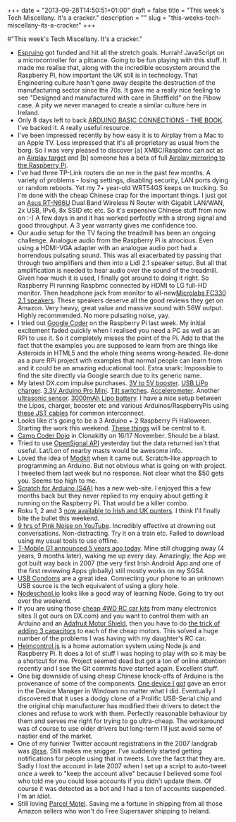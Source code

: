 +++
date = "2013-09-28T14:50:51+01:00"
draft = false
title = "This week's Tech Miscellany. It's a cracker."
description = ""
slug = "this-weeks-tech-miscellany-its-a-cracker"
+++

#"This week's Tech Miscellany. It's a cracker."

<ul>
	<li><a href="http://www.espruino.com/">Espruino</a> got funded and hit all the stretch goals. Hurrah! JavaScript on a microcontroller for a pittance. Going to be fun playing with this stuff. It made me realise that, along with the incredible ecosystem around the Raspberry Pi, how important the UK still is in technology. That Engineering culture hasn't gone away despite the destruction of the manufacturing sector since the 70s. It gave me a really nice feeling to see "Designed and manufactured with care in Sheffield" on the Pibow case. A pity we never managed to create a similar culture here in Ireland.</li>
	<li>Only 8 days left to back <a href="http://www.indiegogo.com/projects/arduino-basic-connections-the-book">ARDUINO BASIC CONNECTIONS - THE BOOK</a>. I've backed it. A really useful resource.</li>
	<li>I've been impressed recently by how easy it is to Airplay from a Mac to an Apple TV. Less impressed that it's all proprietary as usual from the borg. So I was very pleased to discover [a] XMBC/Raspbmc can act as an <a href="http://wiki.xbmc.org/index.php?title=AirPlay">Airplay target</a> and [b] someone has a beta of full <a href="http://www.raspberrypi.org/phpBB3/viewtopic.php?f=41&amp;t=49668">Airplay mirroring to the Raspberry Pi</a>.</li>
	<li>I've had three TP-Link routers die on me in the past few months. A variety of problems - losing settings, disabling security, LAN ports dying or random reboots. Yet my 7+ year-old WRT54GS keeps on trucking. So I'm done with the cheap Chinese crap for the important things. I just got an <a href="http://www.amazon.co.uk/ASUS-RT-N66U-Wireless-streaming-Warranty/dp/B007W16SMO">Asus RT-N66U</a> Dual Band Wireless N Router with Gigabit LAN/WAN, 2x USB, IPv6, 8x SSID etc etc. So it's expensive Chinese stuff from now on :-) A few days in and it has worked perfectly with a strong signal and good throughput. A 3 year warranty gives me confidence too.</li>
	<li>Our audio setup for the TV facing the treadmill has been an ongoing challenge. Analogue audio from the Raspberry Pi is atrocious. Even using a HDMI-VGA adapter with an analogue audio port had a horrendous pulsating sound. This was all exacerbated by passing that through two amplifiers and then into a Lidl 2.1 speaker setup. But all that amplification is needed to hear audio over the sound of the treadmill. Given how much it is used, I finally got around to doing it right. So Raspberry Pi running Raspbmc connected by HDMI to LG full-HD monitor. Then headphone jack from monitor to all-new<a href="http://www.amazon.co.uk/dp/B0040N3BQI/ref=pe_385721_37038051_pe_217191_31005151_M3T1_dp_1">Microlabs FC330 2.1 speakers</a>. These speakers deserve all the good reviews they get on Amazon. Very heavy, great value and massive sound with 56W output. Highly recommended. No more pulsating noise, yay.</li>
	<li>I tried out <a href="http://googlecreativelab.github.io/coder/">Google Coder</a> on the Raspberry Pi last week. My initial excitement faded quickly when I realised you need a PC as well as an RPi to use it. So it completely misses the point of the Pi. Add to that the fact that the examples you are supposed to learn from are things like Asteroids in HTML5 and the whole thing seems wrong-headed. Re-done as a pure RPi project with examples that normal people can learn from and it could be an amazing educational tool. Extra snark: Impossible to find the site directly via Google search due to its generic name.</li>
	<li>My latest DX.com impulse purchases. <a href="http://dx.com/p/diy-3v-to-5v-1a-boost-pcb-module-for-mobile-charger-power-supply-red-229432?Utm_rid=73941134&Utm_source=affiliate">3V to 5V booster</a>. <a href="http://dx.com/p/mini-usb-1a-lithium-battery-charging-board-charger-144856?Utm_rid=73941134&Utm_source=affiliate">USB LiPo charger</a>. <a href="http://dx.com/p/pro-mini-atmega328-3-3v-8m-microcontroller-board-for-arduino-blue-156957?Utm_rid=73941134&Utm_source=affiliate">3.3V Arduino Pro Mini</a>. <a href="http://dx.com/p/arduino-tilt-switch-sensor-module-black-135528?Utm_rid=73941134&Utm_source=affiliate">Tilt switches</a>. <a href="http://dx.com/p/mma7660fc-3-axial-triaxial-digital-accelerometer-module-blue-179445?Utm_rid=73941134&Utm_source=affiliate">Accelerometer</a>. Another <a href="http://dx.com/p/hc-sr04-ultrasonic-sensor-distance-measuring-module-133696?Utm_rid=73941134&Utm_source=affiliate">ultrasonic sensor</a>. <a href="http://dx.com/p/3570100-3-7v-3000mah-lithium-polymer-battery-for-tablets-mp3-mp4-more-silver-214237?Utm_rid=73941134&Utm_source=affiliate">3000mAh Lipo battery</a>. I have a nice setup between the Lipos, charger, booster etc and various Arduinos/RaspberryPis using <a href="http://dx.com/p/jst-cables-10-pair-15234?Utm_rid=73941134&Utm_source=affiliate">these JST cables</a> for common interconnect.</li>
	<li>Looks like it's going to be a 3 Arduino + 2 Raspberry Pi Halloween. Starting the work this weekend. <a href="http://www.ebay.co.uk/itm/U-disk-audio-player-SD-card-voice-module-MP3-Sound-module-WTV020-SD-16P-Arduino/190914132983?_trksid=p2047675.m1850&amp;_trkparms=aid%3D222002%26algo%3DSIC.FIT%26ao%3D1%26asc%3D17233%26meid%3D1606317414313265624%26pid%3D100011%26prg%3D8045%26rk%3D1%26rkt%3D5%26sd%3D190894158355%26">These things</a> will be central to it.</li>
	<li><a href="http://campcoderdojo.com/">Camp Coder Dojo</a> in Clonakilty on 16/17 November. Should be a blast.</li>
	<li>Tried to use <a href="http://developer.opensignal.com/">OpenSignal API</a> yesterday but the data returned isn't that useful. Lat/Lon of nearby masts would be awesome info.</li>
	<li>Loved the idea of <a href="http://www.modk.it/">Modkit</a> when it came out. Scratch-like approach to programming an Arduino. But not obvious what is going on with project. I tweeted them last week but no response. Not clear what the $50 gets you. Seems too high to me.</li>
	<li><a href="http://s4a.cat/">Scratch for Arduino (S4A)</a> has a new web-site. I enjoyed this a few months back but they never replied to my enquiry about getting it running on the Raspberry Pi. That would be a killer combo.</li>
	<li>Roku 1, 2 and 3 <a href="http://www.mediastreamingmarket.com/">now available to Irish and UK punters</a>. I think I'll finally bite the bullet this weekend.</li>
	<li><a href="http://www.youtube.com/watch?v=CQBigIRlbk8">9 hrs of Pink Noise on YouTube</a>. Incredibly effective at drowning out conversations. Non-distracting. Try it on a train etc. Failed to download using my usual tools to use offline.</li>
	<li><a href="http://androidcommunity.com/t-mobile-g1-and-android-celebrate-5th-birthday-heres-to-5-more-years-20130923/">T-Mobile G1 announced 5 years ago today</a>. Mine still chugging away (4 years, 9 months later), waking me up every day. Amazingly, the App we got built way back in 2007 (the very first Irish Android App and one of the first reviewing Apps globally) still mostly works on my SGS4.</li>
	<li><a href="http://int3.cc/collections/frontpage/products/usbcondoms">USB Condoms</a> are a great idea. Connecting your phone to an unknown USB source is the tech equivalent of using a glory hole.</li>
	<li><a href="http://nodeschool.io">Nodeschool.io</a> looks like a good way of learning Node. Going to try out over the weekend.</li>
	<li>If you are using those <a href="http://dx.com/p/zl-4-smart-car-chassis-kit-for-arduino-black-yellow-152992?Utm_rid=73941134&Utm_source=affiliate">cheap 4WD RC car kits</a> from many electronics sites (I got ours on DX.com) and you want to control them with an Arduino and an <a href="http://www.adafruit.com/products/81">Adafruit Motor Shield</a>, then you have to do <a href="http://learn.adafruit.com/adafruit-motor-shield/faq#faq-20">the trick of adding 3 capacitors</a> to each of the cheap motors. This solved a huge number of the problems I was having with my daughter's RC car.</li>
	<li style="text-align: left;"><a href="http://ni-c.github.io/heimcontrol.js/get-started.html">Heimcontrol.js</a> is a home automation system using Node.js and Raspberry Pi. It does a lot of stuff I was hoping to play with so it may be a shortcut for me. Project seemed dead but got a ton of online attention recently and I see the Git commits have started again. Excellent stuff.</li>
	<li style="text-align: left;">One big downside of using cheap Chinese knock-offs of Arduino is the provenance of some of the components. <a href="http://dx.com/p/meeeno-mn-mb-unomn-development-board-w-pl2303-serial-orange-black-202588?Utm_rid=73941134&Utm_source=affiliate">One device I got</a> gave an error in the Device Manager in Windows no matter what I did. Eventually I discovered that it uses a dodgy clone of a Prolific USB-Serial chip and the original chip manufacturer has modified their drivers to detect the clones and refuse to work with them. Perfectly reasonable behaviour by them and serves me right for trying to go ultra-cheap. The workaround was of course to use older drivers but long-term I'll just avoid some of nastier end of the market.</li>
	<li style="text-align: left;">One of my funnier Twitter account registrations in the 2007 landgrab was <a href="https://twitter.com/search?q=%40rse&amp;src=typd&amp;f=realtime">@rse</a>. Still makes me snigger. I've suddenly started getting notifications for people using that in tweets. Love the fact that they are. Sadly I lost the account in late 2007 when I set up a script to auto-tweet once a week to "keep the account alive" because I believed some fool who told me you could lose accounts if you didn't update them. Of course it was detected as a bot and I had a ton of accounts suspended. I'm an idiot.</li>
	<li style="text-align: left;">Still loving <a href="http://parcelmotel.com/">Parcel Motel</a>. Saving me a fortune in shipping from all those Amazon sellers who won't do Free Supersaver shipping to Ireland.</li>
</ul>